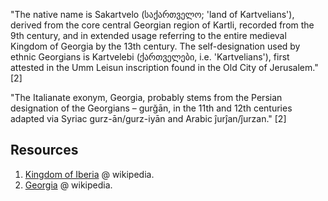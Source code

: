 "The native name is Sakartvelo (საქართველო; 'land of Kartvelians'), derived from the core central Georgian region of Kartli, recorded from the 9th century, and in extended usage referring to the entire medieval Kingdom of Georgia by the 13th century. The self-designation used by ethnic Georgians is Kartvelebi (ქართველები, i.e. 'Kartvelians'), first attested in the Umm Leisun inscription found in the Old City of Jerusalem." [2]

"The Italianate exonym, Georgia, probably stems from the Persian designation of the Georgians – gurğān, in the 11th and 12th centuries adapted via Syriac gurz-ān/gurz-iyān and Arabic ĵurĵan/ĵurzan." [2]

## Resources

1. [Kingdom of Iberia](https://en.wikipedia.org/wiki/Kingdom_of_Iberia) @ wikipedia.
2. [Georgia](https://en.wikipedia.org/wiki/Georgia_(country)) @ wikipedia.
